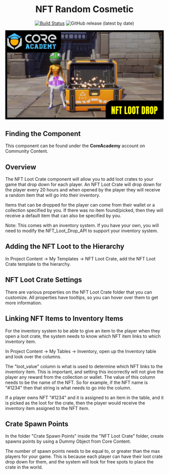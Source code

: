 <div align="center">

# NFT Random Cosmetic

[![Build Status](https://github.com/ManticoreGamesInc/Bootcamp-NFT-Loot-Drop/workflows/CI/badge.svg)](https://github.com/ManticoreGamesInc/Bootcamp-NFT-Loot-Drop/actions/workflows/ci.yml?query=workflow%3ACI%29)
![GitHub release (latest by date)](https://img.shields.io/github/v/release/ManticoreGamesInc/Bootcamp-NFT-Loot-Drop?style=plastic)

![Preview](/Screenshots/Main.png)

</div>

## Finding the Component

This component can be found under the **CoreAcademy** account on Community Content.

## Overview

The NFT Loot Crate component will allow you to add loot crates to your game that drop down for each player. An NFT Loot Crate will drop down for the player every 20 hours and when opened by the player they will receive a random item that will go into their inventory.

Items that can be dropped for the player can come from their wallet or a collection specified by you. If there was no item found/picked, then they will receive a default item that can also be specified by you.

Note: This comes with an inventory system. If you have your own, you will need to modify the NFT_Loot_Drop_API to support your inventory system.

## Adding the NFT Loot to the Hierarchy

In Project Content -> My Templates -> NFT Loot Crate, add the NFT Loot Crate template to the hierarchy.

## NFT Loot Crate Settings

There are various properties on the NFT Loot Crate folder that you can customize. All properties have tooltips, so you can hover over them to get more information.

## Linking NFT Items to Inventory Items

For the inventory system to be able to give an item to the player when they open a loot crate, the system needs to know which NFT item links to which inventory item.

In Project Content -> My Tables -> Inventory, open up the Inventory table and look over the columns.

The "loot_value" column is what is used to determine which NFT links to the inventory item. This is important, and setting this incorrectly will not give the player any reward from the collection or wallet. The value of this column needs to be the name of the NFT. So for example, if the NFT name is "#1234" then that string is what needs to go into the column.

If a player owns NFT "#1234" and it is assigned to an item in the table, and it is picked as the loot for the crate, then the player would receive the inventory item assigned to the NFT item.

## Crate Spawn Points

In the folder "Crate Spawn Points" inside the "NFT Loot Crate" folder, create spawns points by using a Dummy Object from Core Content.

The number of spawn points needs to be equal to, or greater than the max players for your game. This is because each player can have their loot crate drop down for them, and the system will look for free spots to place the crate in the world.
